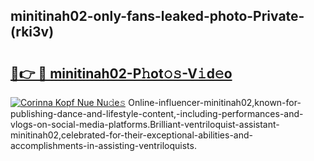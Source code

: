 ## minitinah02-only-fans​-leaked-photo​-Private-(rki3v)


# <h2><a href="https://mediaupload.pro?title=minitinah02&ref=git">🔗👉 🔴 minitinah02-P𝚑ot𝚘𝚜-V𝚒d𝚎o</a></h2>

[![Corinna Kopf Nue Nu𝚍e𝚜](https://i.imgur.com/0qMVB7G.gif)](https://mediaupload.pro?title=minitinah02&ref=git)
Online-influencer-minitinah02,known-for-publishing-dance-and-lifestyle-content,-including-performances-and-vlogs-on-social-media-platforms.Brilliant-ventriloquist-assistant-minitinah02,celebrated-for-their-exceptional-abilities-and-accomplishments-in-assisting-ventriloquists.  